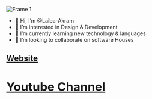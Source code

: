 
![Frame 1](https://user-images.githubusercontent.com/92920442/195984516-8cc4c754-ed8e-4237-8875-8e872d25b8b3.jpg)


- 👋 Hi, I’m @Laiba-Akram
- 👀 I’m interested in Design & Development
- 🌱 I’m currently learning new technology & languages
- 💞️ I’m looking to collaborate on software Houses

<a href="https://solutionexpertsz.blogspot.com/" ><h2>Website<h2></a>

<a href="https://www.youtube.com/channel/UC2E4VHKpErPaGK1ecyiBVmQ" ><h2>Youtube Channel<h2></a>


<!---
Laiba-Akram/Laiba-Akram is a ✨ special ✨ repository because its `README.md` (this file) appears on your GitHub profile.
You can click the Preview link to take a look at your changes.
--->

